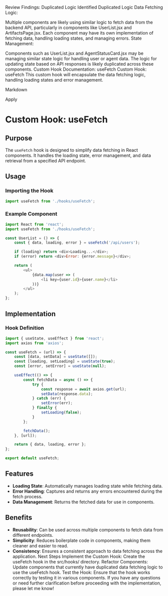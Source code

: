 Review Findings: Duplicated Logic
Identified Duplicated Logic
Data Fetching Logic:

Multiple components are likely using similar logic to fetch data from the backend API, particularly in components like UserList.jsx and ArtifactsPage.jsx.
Each component may have its own implementation of fetching data, handling loading states, and managing errors.
State Management:

Components such as UserList.jsx and AgentStatusCard.jsx may be managing similar state logic for handling user or agent data.
The logic for updating state based on API responses is likely duplicated across these components.
Custom Hook Documentation: useFetch
Custom Hook: useFetch
This custom hook will encapsulate the data fetching logic, handling loading states and error management.

Markdown

Apply
# Custom Hook: useFetch

## Purpose
The `useFetch` hook is designed to simplify data fetching in React components. It handles the loading state, error management, and data retrieval from a specified API endpoint.

## Usage
### Importing the Hook
```javascript
import useFetch from './hooks/useFetch';
```

### Example Component
```javascript
import React from 'react';
import useFetch from './hooks/useFetch';

const UserList = () => {
    const { data, loading, error } = useFetch('/api/users');

    if (loading) return <div>Loading...</div>;
    if (error) return <div>Error: {error.message}</div>;

    return (
        <ul>
            {data.map(user => (
                <li key={user.id}>{user.name}</li>
            ))}
        </ul>
    );
};
```

## Implementation
### Hook Definition
```javascript
import { useState, useEffect } from 'react';
import axios from 'axios';

const useFetch = (url) => {
    const [data, setData] = useState([]);
    const [loading, setLoading] = useState(true);
    const [error, setError] = useState(null);

    useEffect(() => {
        const fetchData = async () => {
            try {
                const response = await axios.get(url);
                setData(response.data);
            } catch (err) {
                setError(err);
            } finally {
                setLoading(false);
            }
        };

        fetchData();
    }, [url]);

    return { data, loading, error };
};

export default useFetch;
```

## Features
- **Loading State**: Automatically manages loading state while fetching data.
- **Error Handling**: Captures and returns any errors encountered during the fetch process.
- **Data Management**: Returns the fetched data for use in components.

## Benefits
- **Reusability**: Can be used across multiple components to fetch data from different endpoints.
- **Simplicity**: Reduces boilerplate code in components, making them cleaner and easier to read.
- **Consistency**: Ensures a consistent approach to data fetching across the application.
Next Steps
Implement the Custom Hook: Create the useFetch hook in the src/hooks/ directory.
Refactor Components: Update components that currently have duplicated data fetching logic to use the useFetch hook.
Test the Hook: Ensure that the hook works correctly by testing it in various components.
If you have any questions or need further clarification before proceeding with the implementation, please let me know!